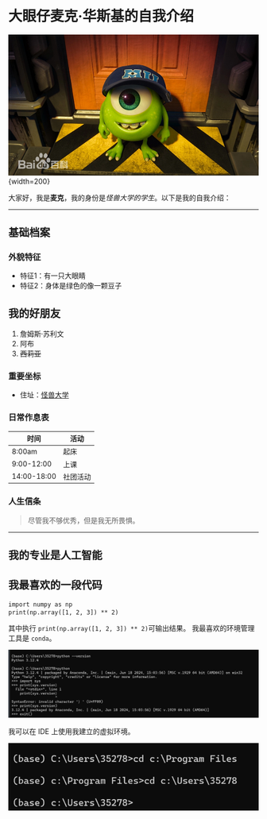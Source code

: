 # 大眼仔麦克·华斯基的自我介绍

![麦克·华斯基](https://github.com/L11-yy/GitDemo/blob/main/images/%E5%A4%A7%E7%9C%BC%E4%BB%94.png){width=200}

大家好，我是**麦克**，我的身份是*怪兽大学的学生*。以下是我的自我介绍：

---

## 基础档案

### 外貌特征

- 特征1：有一只大眼睛
- 特征2：身体是绿色的像一颗豆子

## 我的好朋友

1. 詹姆斯·苏利文
2. 阿布
3. ~~西莉亚~~

### 重要坐标

- 住址：[怪兽大学](https://www.monstersuniversity.edu)

### 日常作息表

| 时间       | 活动           |
|------------|----------------|
| 8:00am     | 起床           |
| 9:00-12:00 | 上课           |
| 14:00-18:00| 社团活动       |

### 人生信条

> 尽管我不够优秀，但是我无所畏惧。

---

## 我的专业是人工智能

## 我最喜欢的一段代码
    import numpy as np 
    print(np.array([1, 2, 3]) ** 2)
其中执行 ``print(np.array([1, 2, 3]) ** 2)``可输出结果。
我最喜欢的环境管理工具是 `conda`。

![环境搭建的截图一](https://github.com/L11-yy/GitDemo/blob/main/images/%E5%B1%8F%E5%B9%95%E6%88%AA%E5%9B%BE%202025-02-27%20093752.png)<!-- 图片，设置图片宽度为800 -->

我可以在 IDE 上使用我建立的虚拟环境。

![环境搭建的截图一](https://github.com/L11-yy/GitDemo/blob/main/images/%E5%B1%8F%E5%B9%95%E6%88%AA%E5%9B%BE%202025-02-27%20094407.png)<!-- 图片，设置图片宽度为800 -->
